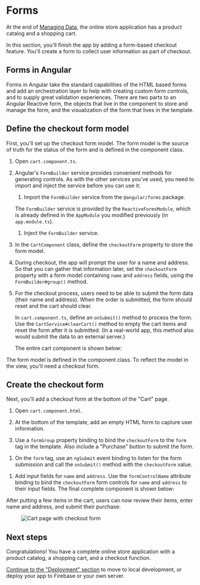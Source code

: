 # Forms

At the end of [Managing Data](start/data "Getting Started: Managing Data"), the online store application has a product catalog and a shopping cart.

In this section, you'll finish the app by adding a form-based checkout feature. You'll create a form to collect user information as part of checkout.

## Forms in Angular

Forms in Angular take the standard capabilities of the HTML based forms and add an orchestration layer to help with creating custom form controls, and to supply great validation experiences. There are two parts to an Angular Reactive form, the objects that live in the component to store and manage the form, and the visualization of the form that lives in the template.

## Define the checkout form model

First, you'll set up the checkout form model. The form model is the source of truth for the status of the form and is defined in the component class.

1. Open `cart.component.ts`.

1. Angular's `FormBuilder` service provides convenient methods for generating controls. As with the other services you've used, you need to import and inject the service before you can use it:

    1. Import the `FormBuilder` service from the `@angular/forms` package.

      <code-example header="src/app/cart/cart.component.ts" path="getting-started/src/app/cart/cart.component.ts" region="imports">
      </code-example>

      The `FormBuilder` service is provided by the `ReactiveFormsModule`, which is already defined in the `AppModule` you modified previously (in `app.module.ts`).

    1. Inject the `FormBuilder` service.

      <code-example header="src/app/cart/cart.component.ts" path="getting-started/src/app/cart/cart.component.ts" region="inject-form-builder">
      </code-example>

1. In the `CartComponent` class, define the `checkoutForm` property to store the form model.

    <code-example header="src/app/cart/cart.component.ts" path="getting-started/src/app/cart/cart.component.ts" region="checkout-form">
    </code-example>

1. During checkout, the app will prompt the user for a name and address. So that you can gather that information later, set the `checkoutForm` property with a form model containing `name` and `address` fields, using the `FormBuilder#group()` method.

    <code-example header="src/app/cart/cart.component.ts" path="getting-started/src/app/cart/cart.component.ts" region="checkout-form-group"></code-example>

1. For the checkout process, users need to be able to submit the form data (their name and address). When the order is submitted, the form should reset and the cart should clear.

    In `cart.component.ts`, define an `onSubmit()` method to process the form. Use the `CartService#clearCart()` method to empty the cart items and reset the form after it is submitted. (In a real-world app, this method also would submit the data to an external server.)

    The entire cart component is shown below:

    <code-example header="src/app/cart/cart.component.ts" path="getting-started/src/app/cart/cart.component.ts">
    </code-example>

The form model is defined in the component class. To reflect the model in the view, you'll need a checkout form.

## Create the checkout form

Next, you'll add a checkout form at the bottom of the "Cart" page.

1. Open `cart.component.html`.

1. At the bottom of the template, add an empty HTML form to capture user information.

1. Use a `formGroup` property binding to bind the `checkoutForm` to the `form` tag in the template. Also include a "Purchase" button to submit the form.

  <code-example header="src/app/cart/cart.component.html" path="getting-started/src/app/cart/cart.component.3.html" region="checkout-form">
  </code-example>

1. On the `form` tag, use an `ngSubmit` event binding to listen for the form submission and call the `onSubmit()` method with the `checkoutForm` value.

  <code-example path="getting-started/src/app/cart/cart.component.html" region="checkout-form-1">
  </code-example>

1. Add input fields for `name` and `address`.  Use the `formControlName` attribute binding to bind the `checkoutForm` form controls for `name` and `address` to their input fields. The final complete component is shown below:

  <code-example path="getting-started/src/app/cart/cart.component.html" region="checkout-form-2">
  </code-example>

After putting a few items in the cart, users can now review their items, enter name and address, and submit their purchase:

<figure class="lightbox">
  <div class="card">
    <img src='generated/images/guide/start/cart-with-items-and-form.png' alt="Cart page with checkout form">
  </div>
</figure>


## Next steps

Congratulations! You have a complete online store application with a product catalog, a shopping cart, and a checkout function.

[Continue to the "Deployment" section](start/deployment "Getting Started: Deployment") to move to local development, or deploy your app to Firebase or your own server.

